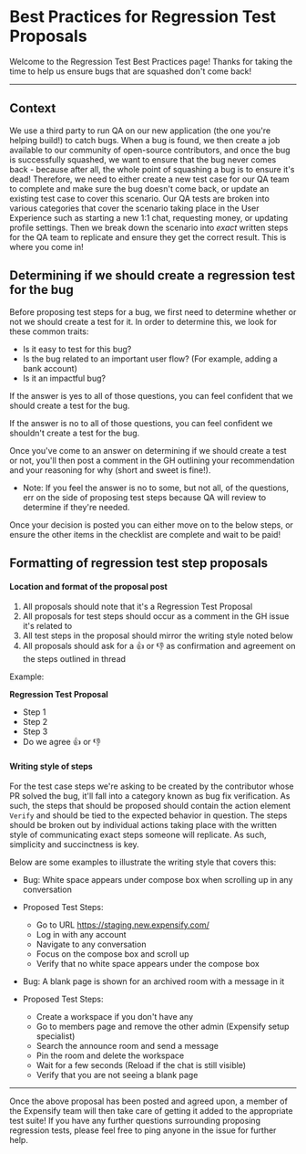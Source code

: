 # Best Practices for Regression Test Proposals

Welcome to the Regression Test Best Practices page! Thanks for taking the time to help us ensure bugs that are squashed don't come back!

---

## Context
We use a third party to run QA on our new application (the one you're helping build!) to catch bugs. When a bug is found, we then create a job available to our community of open-source contributors, and once the bug is successfully squashed, we want to ensure that the bug never comes back - because after all, the whole point of squashing a bug is to ensure it's dead! Therefore, we need to either create a new test case for our QA team to complete and make sure the bug doesn't come back, or update an existing test case to cover this scenario. Our QA tests are broken into various categories that cover the scenario taking place in the User Experience such as starting a new 1:1 chat, requesting money, or updating profile settings. Then we break down the scenario into _exact_ written steps for the QA team to replicate and ensure they get the correct result. This is where you come in!  

## Determining if we should create a regression test for the bug

Before proposing test steps for a bug, we first need to determine whether or not we should create a test for it. In order to determine this, we look for these common traits:
- Is it easy to test for this bug?  
- Is the bug related to an important user flow? (For example, adding a bank account)
- Is it an impactful bug?

If the answer is yes to all of those questions, you can feel confident that we should create a test for the bug.

If the answer is no to all of those questions, you can feel confident we shouldn't create a test for the bug. 

Once you've come to an answer on determining if we should create a test or not, you'll then post a comment in the GH outlining your recommendation and your reasoning for why (short and sweet is fine!). 
- Note: If you feel the answer is no to some, but not all, of the questions, err on the side of proposing test steps because QA will review to determine if they're needed.  

Once your decision is posted you can either move on to the below steps, or ensure the other items in the checklist are complete and wait to be paid!

## Formatting of regression test step proposals

#### Location and format of the proposal post
1. All proposals should note that it's a Regression Test Proposal
2. All proposals for test steps should occur as a comment in the GH issue it's related to
3. All test steps in the proposal should mirror the writing style noted below  
4. All proposals should ask for a 👍 or 👎 as confirmation and agreement on the steps outlined in thread

Example: 

**Regression Test Proposal**
  - Step 1
  - Step 2
  - Step 3
  - Do we agree 👍 or 👎

#### Writing style of steps
For the test case steps we're asking to be created by the contributor whose PR solved the bug, it'll fall into a category known as bug fix verification. As such, the steps that should be proposed should contain the action element `Verify` and should be tied to the expected behavior in question. 
The steps should be broken out by individual actions taking place with the written style of communicating exact steps someone will replicate. As such, simplicity and succinctness is key. 

Below are some examples to illustrate the writing style that covers this:
- Bug: White space appears under compose box when scrolling up in any conversation
- Proposed Test Steps:
  - Go to URL https://staging.new.expensify.com/
  - Log in with any account
  - Navigate to any conversation
  - Focus on the compose box and scroll up
  - Verify that no white space appears under the compose box


- Bug: A blank page is shown for an archived room with a message in it
- Proposed Test Steps:
  - Create a workspace if you don't have any
  - Go to members page and remove the other admin (Expensify setup specialist)
  - Search the announce room and send a message
  - Pin the room and delete the workspace
  - Wait for a few seconds (Reload if the chat is still visible)
  - Verify that you are not seeing a blank page

---

Once the above proposal has been posted and agreed upon, a member of the Expensify team will then take care of getting it added to the appropriate test suite! If you have any further questions surrounding proposing regression tests, please feel free to ping anyone in the issue for further help. 

